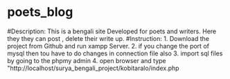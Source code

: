 # poets_blog
#Description: This is a bengali site Developed for poets and writers. Here they they can post , delete their write up.
#Instruction: 1. Download the project from Github and run xampp Server.
              2. if you change the port of mysql then tou have to do changes in connection file also
              3. import sql files by going to the phpmy admin 
              4. open browser and type "http://localhost/surya_bengali_project/kobitaralo/index.php
